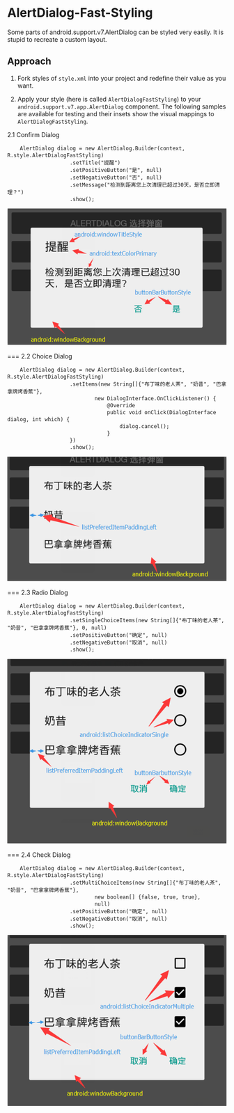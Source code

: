 # AlertDialog-Fast-Styling
Some parts of android.support.v7.AlertDialog can be styled very easily. It is stupid to recreate a custom layout.

## Approach

  1. Fork styles of `style.xml` into your project and redefine their value as you want.

        <style name="AlertDialogFastStyling" parent="Base.Theme.AppCompat.Light.Dialog">
            <item name="android:textColorPrimary">@color/abc_primary_text_material_light</item>
          	<item name="android:windowTitleStyle">@style/AlertDialogFastStyling.Title</item>
          	<item name="android:windowBackground">@drawable/abc_dialog_material_background_light</item>
          
          	<item name="listPreferredItemPaddingLeft">24dp</item>
          	<item name="listPreferredItemPaddingRight">24dp</item>
          
          	<item name="buttonBarButtonStyle">@style/AlertDialogFastStyling.Button</item>
          
          	<item name="android:listChoiceIndicatorSingle">@drawable/abc_btn_radio_material</item>
          	<item name="android:listChoiceIndicatorMultiple">@drawable/abc_btn_check_material</item>
        </style>
          
        <style name="AlertDialogFastStyling.Title" parent="RtlOverlay.DialogWindowTitle.AppCompat">
          	<item name="android:textAppearance">@style/AlertDialogFastStyling.Title.TextAppearance</item>
        </style>
        <style name="AlertDialogFastStyling.Title.TextAppearance">
          	<item name="android:textSize">@dimen/abc_text_size_title_material</item>
          	<item name="android:textColor">@color/abc_primary_text_material_light</item>
        </style>
        <style name="AlertDialogFastStyling.Button" parent="Base.Widget.AppCompat.Button.ButtonBar.AlertDialog">
          	<item name="android:textColor">#009688</item>
          	<item name="android:textSize">14sp</item>
         </style>

  2. Apply your style (here is called `AlertDialogFastStyling`) to your `android.support.v7.app.AlertDialog` component. The following samples are available for testing and their insets show the visual mappings to `AlertDialogFastStyling`.

  2.1 Confirm Dialog
  
        AlertDialog dialog = new AlertDialog.Builder(context, R.style.AlertDialogFastStyling)
                        .setTitle("提醒")
                        .setPositiveButton("是", null)
                        .setNegativeButton("否", null)
                        .setMessage("检测到距离您上次清理已超过30天，是否立即清理？")
                        .show();
  
  ![confirm dialog](https://github.com/Cookizz/AlertDialog-Fast-Styling/blob/master/art/confirmdialog.png)
  
  ===
  2.2 Choice Dialog
  
        AlertDialog dialog = new AlertDialog.Builder(context, R.style.AlertDialogFastStyling)
                        .setItems(new String[]{"布丁味的老人茶", "奶昔", "巴拿拿牌烤香蕉"},
                                new DialogInterface.OnClickListener() {
                                    @Override
                                    public void onClick(DialogInterface dialog, int which) {
                                        dialog.cancel();
                                    }
                        })
                        .show();
                        
  ![confirm dialog](https://github.com/Cookizz/AlertDialog-Fast-Styling/blob/master/art/choicedialog.png)
  
  ===
  2.3 Radio Dialog
  
        AlertDialog dialog = new AlertDialog.Builder(context, R.style.AlertDialogFastStyling)
                        .setSingleChoiceItems(new String[]{"布丁味的老人茶", "奶昔", "巴拿拿牌烤香蕉"}, 0, null)
                        .setPositiveButton("确定", null)
                        .setNegativeButton("取消", null)
                        .show();
                        
  ![confirm dialog](https://github.com/Cookizz/AlertDialog-Fast-Styling/blob/master/art/radiodialog.png)
  
  ===
  2.4 Check Dialog
  
        AlertDialog dialog = new AlertDialog.Builder(context, R.style.AlertDialogFastStyling)
                        .setMultiChoiceItems(new String[]{"布丁味的老人茶", "奶昔", "巴拿拿牌烤香蕉"},
                                new boolean[] {false, true, true},
                                null)
                        .setPositiveButton("确定", null)
                        .setNegativeButton("取消", null)
                        .show();
                        
  ![confirm dialog](https://github.com/Cookizz/AlertDialog-Fast-Styling/blob/master/art/checkdialog.png)
  
